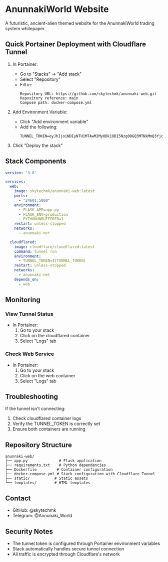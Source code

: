 # AnunnakiWorld Website

A futuristic, ancient-alien themed website for the AnunnakiWorld trading system whitepaper.

## Quick Portainer Deployment with Cloudflare Tunnel

1. In Portainer:
   - Go to "Stacks" → "Add stack"
   - Select "Repository"
   - Fill in:
     ```
     Repository URL: https://github.com/skytechmk/anunnaki-web.git
     Repository reference: main
     Compose path: docker-compose.yml
     ```

2. Add Environment Variable:
   - Click "Add environment variable"
   - Add the following:
     ```
     TUNNEL_TOKEN=eyJhIjoiNDEyNTU1MTAwM2MyODk1ODI5Nzg0OGQ3MTNkMmQ3YjciLCJ0IjoiZWI0MDFhYzYtOTNjMy00OTdlLWIxYmMtZjEzODc5MzYyZjU0IiwicyI6IlpXSmhOV1ppTWpNdE5qTm1OQzAwTWpFNUxXSmtOalF0WXpsbFlUZzJPR0kxTkRVeiJ9
     ```

3. Click "Deploy the stack"

## Stack Components

```yaml
version: '3.8'

services:
  web:
    image: skytechmk/anunnaki-web:latest
    ports:
      - "24601:5000"
    environment:
      - FLASK_APP=app.py
      - FLASK_ENV=production
      - PYTHONUNBUFFERED=1
    restart: unless-stopped
    networks:
      - anunnaki-net

  cloudflared:
    image: cloudflare/cloudflared:latest
    command: tunnel run
    environment:
      - TUNNEL_TOKEN=${TUNNEL_TOKEN}
    restart: unless-stopped
    networks:
      - anunnaki-net
    depends_on:
      - web
```

## Monitoring

### View Tunnel Status
- In Portainer:
  1. Go to your stack
  2. Click on the cloudflared container
  3. Select "Logs" tab

### Check Web Service
- In Portainer:
  1. Go to your stack
  2. Click on the web container
  3. Select "Logs" tab

## Troubleshooting

If the tunnel isn't connecting:
1. Check cloudflared container logs
2. Verify the TUNNEL_TOKEN is correctly set
3. Ensure both containers are running

## Repository Structure

```
anunnaki-web/
├── app.py              # Flask application
├── requirements.txt    # Python dependencies
├── Dockerfile         # Container configuration
├── docker-compose.yml # Stack configuration with Cloudflare Tunnel
├── static/           # Static assets
└── templates/        # HTML templates
```

## Contact

- GitHub: @skytechmk
- Telegram: @Annunaki_World

## Security Notes

- The tunnel token is configured through Portainer environment variables
- Stack automatically handles secure tunnel connection
- All traffic is encrypted through Cloudflare's network
